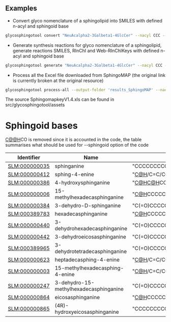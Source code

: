 
## Examples

* Convert glyco nomenclature of a sphingolipid into SMILES with defined n-acyl and sphingoid base

```bash
glycosphingotool convert "NeuAcalpha2-3Galbeta1-4GlcCer" --nacyl CCC --sphingoid "[C@H](O)/C=C/CC"
```
* Generate synthesis reactions for glyco nomenclature of a sphingolipid, generate reactions SMILES, RInChI and Web-RInChIKeys with defined n-acyl and sphingoid base

```bash
glycosphingotool generate "NeuAcalpha2-3Galbeta1-4GlcCer" --nacyl CCC --sphingoid "[C@H](O)/C=C/CC" --output-folder "NeuAcalpha2-3Galbeta1-4GlcCer"
```

* Process all the Excel file downloaded from SphingoMAP (the original link is currently broken at the original resource)

```bash
glycosphingotool process-all --output-folder 'results_SphingoMAP' --nacyl CCC --sphingoid "[C@H](O)/C=C/CCCCCC"
```

The source SphingomapkeyV1.4.xls can be found in src/glycosphingotool/assets

# Sphingoid bases
[C@@H]([NH3+])CO is removed since it is accounted in the code, the table summarises what should be used for --sphingoid option of the code

| Identifier                                                                                                           | Name                                   | SMILES for the code           |
|----------------------------------------------------------------------------------------------------------------------|----------------------------------------|-------------------|
| [SLM:000000035](https://www.swisslipids.org/#/entity/SLM:000000035/)                                                 | sphinganine                            | "CCCCCCCCCCCCCCC[C@@H](O)"  |
| [SLM:000000412](https://www.swisslipids.org/#/entity/SLM:000000412/)                                                 | sphing-4-enine                         | "[C@H](O)/C=C/CCCCCCCCCCCCC"  |
| [SLM:000000386](https://www.swisslipids.org/#/entity/SLM:000000386/)                                                 | 4-hydroxysphinganine                   | "[C@H](O)[C@H](O)CCCCCCCCCCCCCC"  |
| [SLM:000000006](https://www.swisslipids.org/#/entity/SLM:000000006/)                                                 | 15-methylhexadecasphinganine           | "[C@H](O)CCCCCCCCCCC(C)CC"  |
| [SLM:000000384](https://www.swisslipids.org/#/entity/SLM:000000384/)                                                 | 3-dehydro-D-sphinganine                | "C(=O)CCCCCCCCCCCCCCC"  |
| [SLM:000389783](https://www.swisslipids.org/#/entity/SLM:000389783/)                                                 | hexadecasphinganine                    | "[C@H](O)CCCCCCCCCCCCC"  |
| [SLM:000000440](https://www.swisslipids.org/#/entity/SLM:000000440/)                                                 | 3-dehydrohexadecasphinganine           | "C(=O)CCCCCCCCCCCCC"  |
| [SLM:000000442](https://www.swisslipids.org/#/entity/SLM:000000442/)                                                 | 3-dehydroeicosasphinganine             | "C(=O)CCCCCCCCCCCCCCCCC"  |
| [SLM:000389965](https://www.swisslipids.org/#/entity/SLM:000389965/)                                                 | 3-dehydrotetradecasphinganine          | "C(=O)CCCCCCCCCCC"  |
| [SLM:000000623](https://www.swisslipids.org/#/entity/SLM:000000623/)                                                 | heptadecasphing-4-enine                | "[C@H](O)/C=C/CCCCCCCCCCCC"  |
| [SLM:000000003](https://www.swisslipids.org/#/entity/SLM:000000003/)                                                 | 15-methylhexadecasphing-4-enine        | "[C@H](O)/C=C/CCCCCCCCC(C)CC"  |
| [SLM:000000247](https://www.swisslipids.org/#/entity/SLM:000000247/)                                                 | 3-dehydro-15-methylhexadecasphinganine | "C(=O)CCCCCCCCCCC(C)CC" |
| [SLM:000000864](https://www.swisslipids.org/#/entity/SLM:000000864/)                                                 | eicosasphinganine                      | "[C@H](O)CCCCCCCCCCCCCCCCC"  |
| [SLM:000000865](https://www.swisslipids.org/#/entity/SLM:000000865/)                                                 | (4R)-hydroxyeicosasphinganine          | "CCCCCCCCCCCCCCCC[C@@H](O)[C@@H](O)[C@@H]([NH3+])CO"|
